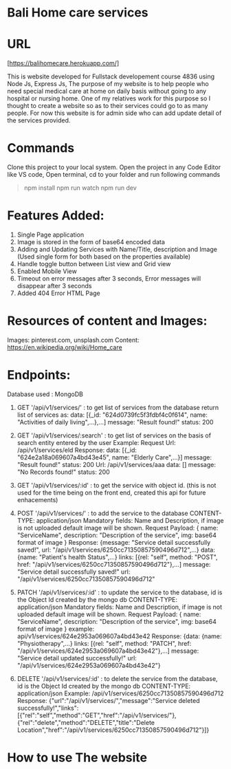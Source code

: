 # Bali Home care services

# URL

[https://balihomecare.herokuapp.com/]

This is website developed for Fullstack developement course 4836 using Node Js, Express Js,
The purpose of my website is to help people who need special medical care at home on daily basis without going to any hospital or nursing home. One of my relatives work for this purpose so I thought to create a website so as to their services could go to as many people.
For now this website is for admin side who can add update detail of the services provided.

# Commands

Clone this project to your local system. Open the project in any Code Editor like VS code, Open terminal, cd to your folder and run following commands

> npm install
> npm run watch
> npm run dev

# Features Added:

1. Single Page application
2. Image is stored in the form of base64 encoded data
3. Adding and Updating Services with Name/Title, description and Image (Used single form for both based on the properties available)
4. Handle toggle button between List view and Grid view
5. Enabled Mobile View
6. Timeout on error messages after 3 seconds, Error messages will disappear after 3 seconds
7. Added 404 Error HTML Page

# Resources of content and Images:

Images: pinterest.com, unsplash.com
Content: https://en.wikipedia.org/wiki/Home_care

# Endpoints:

Database used : MongoDB

1. GET '/api/v1/services/' : to get list of services from the database
   return list of services as:
   data: [{_id: "624d0739fc5f3fdbf4c0f614", name: "Activities of daily living",…},…]
   message: "Result found!"
   status: 200
2. GET '/api/v1/services/:search' : to get list of services on the basis of search entity entered by the user
   Example:
   Request Url: /api/v1/services/eld
   Response:
   data: [{_id: "624e2a18a069607a4bd43e45", name: "Elderly Care",…}]
   message: "Result found!"
   status: 200
   Url: /api/v1/services/aaa
   data: []
   message: "No Records found!"
   status: 200

3. GET '/api/v1/services/:id' : to get the service with object id. (this is not used for the time being on the front end, created this api
   for future enhacements)

4. POST '/api/v1/services/' : to add the service to the database
   CONTENT-TYPE: application/json
   Mandatory fields: Name and Description, if image is not uploaded default image will be shown.
   Request Payload:
   {
   name: "ServiceName",
   description: "Description of the service",
   img: base64 format of image
   }
   Response:
   {message: "Service detail successfully saved!", url: "/api/v1/services/6250cc71350857590496d712",…}
   data: {name: "Patient's health Status",…}
   links: [{rel: "self", method: "POST", href: "/api/v1/services/6250cc71350857590496d712"},…]
   message: "Service detail successfully saved!"
   url: "/api/v1/services/6250cc71350857590496d712"
5. PATCH '/api/v1/services/:id' : to update the service to the database, id is the Object Id created by the mongo db
   CONTENT-TYPE: application/json
   Mandatory fields: Name and Description, if image is not uploaded default image will be shown.
   Request Payload:
   {
   name: "ServiceName",
   description: "Description of the service",
   img: base64 format of image
   }
   example:
   api/v1/services/624e2953a069607a4bd43e42
   Response:
   {data: {name: "Physiotherapy",…}
   links: [{rel: "self", method: "PATCH", href: "/api/v1/services/624e2953a069607a4bd43e42"},…]
   message: "Service detail updated successfully!"
   url: "/api/v1/services/624e2953a069607a4bd43e42"}

6. DELETE '/api/v1/services/:id' : to delete the service from the database, id is the Object Id created by the mongo db
   CONTENT-TYPE: application/json
   Example:
   /api/v1/services/6250cc71350857590496d712
   Response:
   {"url":"/api/v1/services/","message":"Service deleted successfully!","links":[{"rel":"self","method":"GET","href":"/api/v1/services/"},{"rel":"delete","method":"DELETE","title":"Delete Location","href":"/api/v1/services/6250cc71350857590496d712"}]}

# How to use The website
